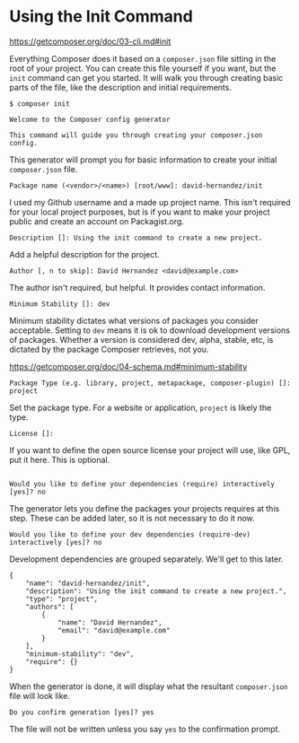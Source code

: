 # Using the Init Command

https://getcomposer.org/doc/03-cli.md#init

Everything Composer does it based on a `composer.json` file sitting in the root 
of your project. You can create this file yourself if you want, but the `init` 
command can get you started. It will walk you through creating basic parts of the 
file, like the description and initial requirements.

```$xslt
$ composer init
                                          
Welcome to the Composer config generator  
                                            
This command will guide you through creating your composer.json config.
```

This generator will prompt you for basic information to create your initial 
`composer.json` file.

```
Package name (<vendor>/<name>) [root/www]: david-hernandez/init
```

I used my Github username and a made up project name. This isn't required for
your local project purposes, but is if you want to make your project public and
create an account on Packagist.org.
        
```
Description []: Using the init command to create a new project.
```

Add a helpful description for the project.

```
Author [, n to skip]: David Hernandez <david@example.com>
```

The author isn't required, but helpful. It provides contact information.     

```
Minimum Stability []: dev
```

Minimum stability dictates what versions of packages you consider acceptable. 
Setting to `dev` means it is ok to download development versions of packages. 
Whether a version is considered dev, alpha, stable, etc, is dictated by the package 
Composer retrieves, not you.

https://getcomposer.org/doc/04-schema.md#minimum-stability

```
Package Type (e.g. library, project, metapackage, composer-plugin) []: project
```

Set the package type. For a website or application, `project` is likely the type.

```
License []:
```

If you want to define the open source license your project will use, like GPL, 
put it here. This is optional. 

```Define your dependencies.

Would you like to define your dependencies (require) interactively [yes]? no
```

The generator lets you define the packages your projects requires at this step. These 
can be added later, so it is not necessary to do it now.

```
Would you like to define your dev dependencies (require-dev) interactively [yes]? no
```

Development dependencies are grouped separately. We'll get to this later.


```
{
    "name": "david-hernandez/init",
    "description": "Using the init command to create a new project.",
    "type": "project",
    "authors": [
        {
            "name": "David Hernandez",
            "email": "david@example.com"
        }
    ],
    "minimum-stability": "dev",
    "require": {}
}
```

When the generator is done, it will display what the resultant `composer.json` 
file will look like.

```
Do you confirm generation [yes]? yes
```

The file will not be written unless you say `yes` to the 
confirmation prompt.
